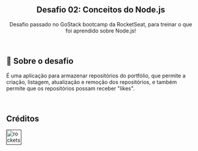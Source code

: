 <h2 align="center"> 
  Desafio 02: Conceitos do Node.js 
</h3>

<p align="center">
  Desafio passado no GoStack bootcamp da RocketSeat, para treinar o que foi aprendido sobre Node.js! 
</p>

<br>

<h2> 🚀 Sobre o desafio </h2>

<p>
É uma aplicação para armazenar repositórios do portfólio, que permite a criação, listagem, atualização e remoção dos repositórios, e também permite que os repositórios possam receber "likes".
</p>

<br>

<h2>Créditos</h2>
<a href src="https://github.com/Rocketseat" title="GitHub da RocketSeat">
  <img src="https://avatars0.githubusercontent.com/u/28929274?s=200&v=4" alt="rocketseat" width="40" height="40" />
</a>
